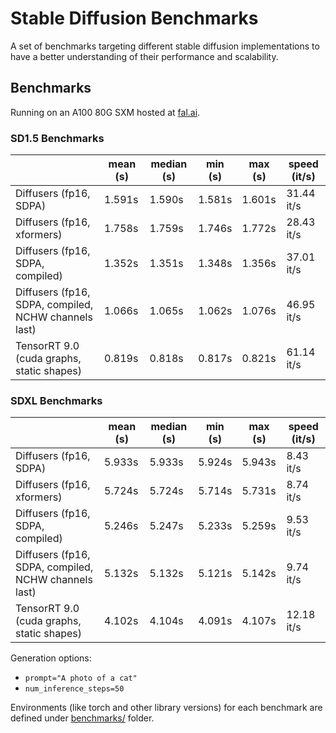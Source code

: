 # Stable Diffusion Benchmarks

A set of benchmarks targeting different stable diffusion implementations to have a
better understanding of their performance and scalability.

## Benchmarks

Running on an A100 80G SXM hosted at [fal.ai](https://fal.ai).

<!-- START TABLE -->
### SD1.5 Benchmarks
|                  | mean (s) | median (s) | min (s) | max (s) | speed (it/s) |
|------------------|----------|------------|---------|---------|--------------|
| Diffusers (fp16, SDPA) |   1.591s |     1.590s |  1.581s |  1.601s |   31.44 it/s |
| Diffusers (fp16, xformers) |   1.758s |     1.759s |  1.746s |  1.772s |   28.43 it/s |
| Diffusers (fp16, SDPA, compiled) |   1.352s |     1.351s |  1.348s |  1.356s |   37.01 it/s |
| Diffusers (fp16, SDPA, compiled, NCHW channels last) |   1.066s |     1.065s |  1.062s |  1.076s |   46.95 it/s |
| TensorRT 9.0 (cuda graphs, static shapes) |   0.819s |     0.818s |  0.817s |  0.821s |   61.14 it/s |

### SDXL Benchmarks
|                  | mean (s) | median (s) | min (s) | max (s) | speed (it/s) |
|------------------|----------|------------|---------|---------|--------------|
| Diffusers (fp16, SDPA) |   5.933s |     5.933s |  5.924s |  5.943s |    8.43 it/s |
| Diffusers (fp16, xformers) |   5.724s |     5.724s |  5.714s |  5.731s |    8.74 it/s |
| Diffusers (fp16, SDPA, compiled) |   5.246s |     5.247s |  5.233s |  5.259s |    9.53 it/s |
| Diffusers (fp16, SDPA, compiled, NCHW channels last) |   5.132s |     5.132s |  5.121s |  5.142s |    9.74 it/s |
| TensorRT 9.0 (cuda graphs, static shapes) |   4.102s |     4.104s |  4.091s |  4.107s |   12.18 it/s |

<!-- END TABLE -->

Generation options:
- `prompt="A photo of a cat"`
- `num_inference_steps=50`

Environments (like torch and other library versions) for each benchmark are defined
under [benchmarks/](benchmarks/) folder.
